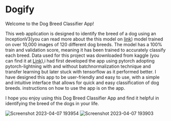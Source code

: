 # Dogify

Welcome to the Dog Breed Classifier App!

This web application is designed to identify the breed of a dog using an InceptionV3(you can read more about the this model on [link](https://www.bing.com/ck/a?!&&p=883ef823742cb051JmltdHM9MTY4MDczOTIwMCZpZ3VpZD0xNzE3N2Y5NC1iOTk1LTZhNGMtMDgwNy02ZWFmYjhkODZiNDMmaW5zaWQ9NTM3Mg&ptn=3&hsh=3&fclid=17177f94-b995-6a4c-0807-6eafb8d86b43&psq=inceptionv3+paper&u=a1aHR0cHM6Ly9hcnhpdi5vcmcvcGRmLzE1MTIuMDA1NjcucGRm&ntb=1)) model trained on over 10,000 images of 120 different dog breeds. The model has a 100% train and validation score, meaning it has been trained to accurately classify each breed.
Data used for this project was downloaded from kaggle (you can find it at [Link](https://www.kaggle.com/competitions/dog-breed-identification/data)),i had first developed the app using pytorch adopting pytorch-lightning with and without batchnormalization technique and transfer learning but later stuck with tensorflow as it performed better.
I have designed this app to be user-friendly and easy to use, with a simple and intuitive interface that allows for quick and easy classification of dog breeds.
instructions on how to use the app is on the app.

I hope you enjoy using this Dog Breed Classifier App and find it helpful in identifying the breed of the dogs in your life.

![Screenshot 2023-04-07 193954](https://user-images.githubusercontent.com/105382756/230660151-1ecbb4a9-2ca0-45bc-9686-41ed4060e10e.jpg)
![Screenshot 2023-04-07 193903](https://user-images.githubusercontent.com/105382756/230660167-47732f93-0468-40a4-84de-69d62af45fca.jpg)

